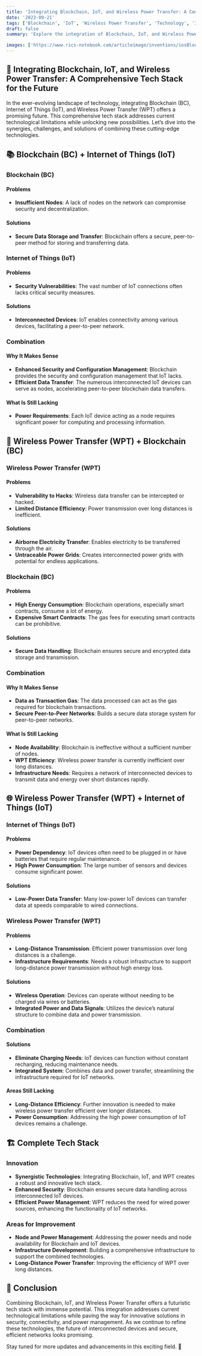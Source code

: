 ```yaml
---
title: 'Integrating Blockchain, IoT, and Wireless Power Transfer: A Comprehensive Tech Stack for the Future'
date: '2023-09-21'
tags: ['Blockchain', 'IoT', 'Wireless Power Transfer', 'Technology', 'Innovation', 'Tech Stack']
draft: false
summary: 'Explore the integration of Blockchain, IoT, and Wireless Power Transfer to create a robust, secure, and innovative tech stack. Discover the challenges, solutions, and potential of this combination in transforming technology and connectivity. 🚀'

images: ['https://www.rics-notebook.com/articleimage/inventions/iosBlockWPT.png']
---
```


## 🌟 Integrating Blockchain, IoT, and Wireless Power Transfer: A Comprehensive Tech Stack for the Future

In the ever-evolving landscape of technology, integrating Blockchain (BC), Internet of Things (IoT), and Wireless Power Transfer (WPT) offers a promising future. This comprehensive tech stack addresses current technological limitations while unlocking new possibilities. Let’s dive into the synergies, challenges, and solutions of combining these cutting-edge technologies.

## 📚 Blockchain (BC) + Internet of Things (IoT)

### Blockchain (BC)

#### Problems

- **Insufficient Nodes**: A lack of nodes on the network can compromise security and decentralization.

#### Solutions

- **Secure Data Storage and Transfer**: Blockchain offers a secure, peer-to-peer method for storing and transferring data.

### Internet of Things (IoT)

#### Problems

- **Security Vulnerabilities**: The vast number of IoT connections often lacks critical security measures.

#### Solutions

- **Interconnected Devices**: IoT enables connectivity among various devices, facilitating a peer-to-peer network.

### Combination

#### Why It Makes Sense

- **Enhanced Security and Configuration Management**: Blockchain provides the security and configuration management that IoT lacks.
- **Efficient Data Transfer**: The numerous interconnected IoT devices can serve as nodes, accelerating peer-to-peer blockchain data transfers.

#### What Is Still Lacking

- **Power Requirements**: Each IoT device acting as a node requires significant power for computing and processing information.

## 🔌 Wireless Power Transfer (WPT) + Blockchain (BC)

### Wireless Power Transfer (WPT)

#### Problems

- **Vulnerability to Hacks**: Wireless data transfer can be intercepted or hacked.
- **Limited Distance Efficiency**: Power transmission over long distances is inefficient.

#### Solutions

- **Airborne Electricity Transfer**: Enables electricity to be transferred through the air.
- **Untraceable Power Grids**: Creates interconnected power grids with potential for endless applications.

### Blockchain (BC)

#### Problems

- **High Energy Consumption**: Blockchain operations, especially smart contracts, consume a lot of energy.
- **Expensive Smart Contracts**: The gas fees for executing smart contracts can be prohibitive.

#### Solutions

- **Secure Data Handling**: Blockchain ensures secure and encrypted data storage and transmission.

### Combination

#### Why It Makes Sense

- **Data as Transaction Gas**: The data processed can act as the gas required for blockchain transactions.
- **Secure Peer-to-Peer Networks**: Builds a secure data storage system for peer-to-peer networks.

#### What Is Still Lacking

- **Node Availability**: Blockchain is ineffective without a sufficient number of nodes.
- **WPT Efficiency**: Wireless power transfer is currently inefficient over long distances.
- **Infrastructure Needs**: Requires a network of interconnected devices to transmit data and energy over short distances rapidly.

## 🌐 Wireless Power Transfer (WPT) + Internet of Things (IoT)

### Internet of Things (IoT)

#### Problems

- **Power Dependency**: IoT devices often need to be plugged in or have batteries that require regular maintenance.
- **High Power Consumption**: The large number of sensors and devices consume significant power.

#### Solutions

- **Low-Power Data Transfer**: Many low-power IoT devices can transfer data at speeds comparable to wired connections.

### Wireless Power Transfer (WPT)

#### Problems

- **Long-Distance Transmission**: Efficient power transmission over long distances is a challenge.
- **Infrastructure Requirements**: Needs a robust infrastructure to support long-distance power transmission without high energy loss.

#### Solutions

- **Wireless Operation**: Devices can operate without needing to be charged via wires or batteries.
- **Integrated Power and Data Signals**: Utilizes the device’s natural structure to combine data and power transmission.

### Combination

#### Solutions

- **Eliminate Charging Needs**: IoT devices can function without constant recharging, reducing maintenance needs.
- **Integrated System**: Combines data and power transfer, streamlining the infrastructure required for IoT networks.

#### Areas Still Lacking

- **Long-Distance Efficiency**: Further innovation is needed to make wireless power transfer efficient over longer distances.
- **Power Consumption**: Addressing the high power consumption of IoT devices remains a challenge.

## 🏗️ Complete Tech Stack

### Innovation

- **Synergistic Technologies**: Integrating Blockchain, IoT, and WPT creates a robust and innovative tech stack.
- **Enhanced Security**: Blockchain ensures secure data handling across interconnected IoT devices.
- **Efficient Power Management**: WPT reduces the need for wired power sources, enhancing the functionality of IoT networks.

### Areas for Improvement

- **Node and Power Management**: Addressing the power needs and node availability for Blockchain and IoT devices.
- **Infrastructure Development**: Building a comprehensive infrastructure to support the combined technologies.
- **Long-Distance Power Transfer**: Improving the efficiency of WPT over long distances.

## 🔮 Conclusion

Combining Blockchain, IoT, and Wireless Power Transfer offers a futuristic tech stack with immense potential. This integration addresses current technological limitations while paving the way for innovative solutions in security, connectivity, and power management. As we continue to refine these technologies, the future of interconnected devices and secure, efficient networks looks promising.

Stay tuned for more updates and advancements in this exciting field. 🚀
